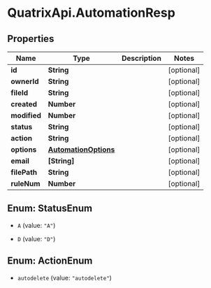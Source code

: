 # QuatrixApi.AutomationResp

## Properties
Name | Type | Description | Notes
------------ | ------------- | ------------- | -------------
**id** | **String** |  | [optional] 
**ownerId** | **String** |  | [optional] 
**fileId** | **String** |  | [optional] 
**created** | **Number** |  | [optional] 
**modified** | **Number** |  | [optional] 
**status** | **String** |  | [optional] 
**action** | **String** |  | [optional] 
**options** | [**AutomationOptions**](AutomationOptions.md) |  | [optional] 
**email** | **[String]** |  | [optional] 
**filePath** | **String** |  | [optional] 
**ruleNum** | **Number** |  | [optional] 


<a name="StatusEnum"></a>
## Enum: StatusEnum


* `A` (value: `"A"`)

* `D` (value: `"D"`)




<a name="ActionEnum"></a>
## Enum: ActionEnum


* `autodelete` (value: `"autodelete"`)




